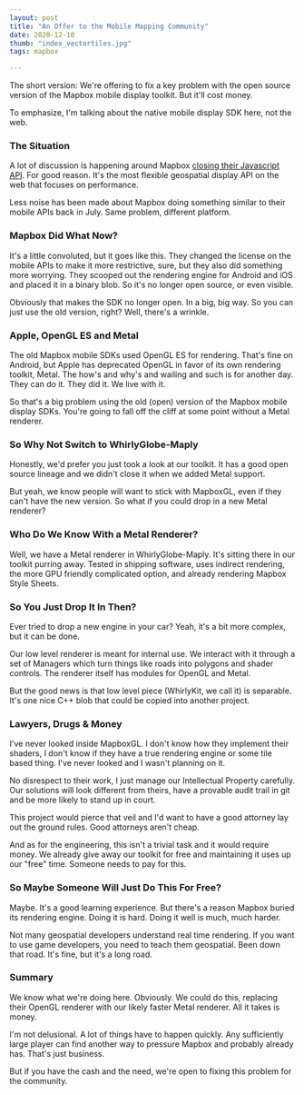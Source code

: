 ```yaml
--- 
layout: post
title: "An Offer to the Mobile Mapping Community"
date: 2020-12-10
thumb: "index_vectortiles.jpg"
tags: mapbox

--- 
```


The short version:  We're offering to fix a key problem with the open source version of the Mapbox mobile display toolkit.  But it'll cost money.

To emphasize, I'm talking about the native mobile display SDK here, not the web.

### The Situation

A lot of discussion is happening around Mapbox [closing their Javascript API](https://github.com/mapbox/mapbox-gl-js/blob/main/CHANGELOG.md#200).  For good reason.  It's the most flexible geospatial display API on the web that focuses on performance.

Less noise has been made about Mapbox doing something similar to their mobile APIs back in July.  Same problem, different platform.

### Mapbox Did What Now?

It's a little convoluted, but it goes like this.  They changed the license on the mobile APIs to make it more restrictive, sure, but they also did something more worrying.  They scooped out the rendering engine for Android and iOS and placed it in a binary blob.  So it's no longer open source, or even visible.

Obviously that makes the SDK no longer open.  In a big, big way.  So you can just use the old version, right?  Well, there's a wrinkle.

### Apple, OpenGL ES and Metal

The old Mapbox mobile SDKs used OpenGL ES for rendering.  That's fine on Android, but Apple has deprecated OpenGL in favor of its own rendering toolkit, Metal.  The how's and why's and wailing and such is for another day.  They can do it.  They did it.  We live with it.

So that's a big problem using the old (open) version of the Mapbox mobile display SDKs.  You're going to fall off the cliff at some point without a Metal renderer.

### So Why Not Switch to WhirlyGlobe-Maply

Honestly, we'd prefer you just took a look at our toolkit.  It has a good open source lineage and we didn't close it when we added Metal support.

But yeah, we know people will want to stick with MapboxGL, even if they can't have the new version.  So what if you could drop in a new Metal renderer?

### Who Do We Know With a Metal Renderer?

Well, we have a Metal renderer in WhirlyGlobe-Maply.  It's sitting there in our toolkit purring away.  Tested in shipping software, uses indirect rendering, the more GPU friendly complicated option, and already rendering Mapbox Style Sheets.

### So You Just Drop It In Then?

Ever tried to drop a new engine in your car?  Yeah, it's a bit more complex, but it can be done.

Our low level renderer is meant for internal use.  We interact with it through a set of Managers which turn things like roads into polygons and shader controls.  The renderer itself has modules for OpenGL and Metal.

But the good news is that low level piece (WhirlyKit, we call it) is separable.  It's one nice C++ blob that could be copied into another project.

### Lawyers, Drugs & Money

I've never looked inside MapboxGL.  I don't know how they implement their shaders, I don't know if they have a true rendering engine or some tile based thing.  I've never looked and I wasn't planning on it.

No disrespect to their work, I just manage our Intellectual Property carefully.  Our solutions will look different from theirs, have a provable audit trail in git and be more likely to stand up in court.

This project would pierce that veil and I'd want to have a good attorney lay out the ground rules.  Good attorneys aren't cheap.

And as for the engineering, this isn't a trivial task and it would require money.  We already give away our toolkit for free and maintaining it uses up our "free" time.  Someone needs to pay for this.

### So Maybe Someone Will Just Do This For Free?

Maybe.  It's a good learning experience.  But there's a reason Mapbox buried its rendering engine.  Doing it is hard.  Doing it well is much, much harder.

Not many geospatial developers understand real time rendering.  If you want to use game developers, you need to teach them geospatial.  Been down that road.  It's fine, but it's a long road.

### Summary

We know what we're doing here.  Obviously.  We could do this, replacing their OpenGL renderer with our likely faster Metal renderer.  All it takes is money.

I'm not delusional.  A lot of things have to happen quickly.  Any sufficiently large player can find another way to pressure Mapbox and probably already has.  That's just business.

But if you have the cash and the need, we're open to fixing this problem for the community.
